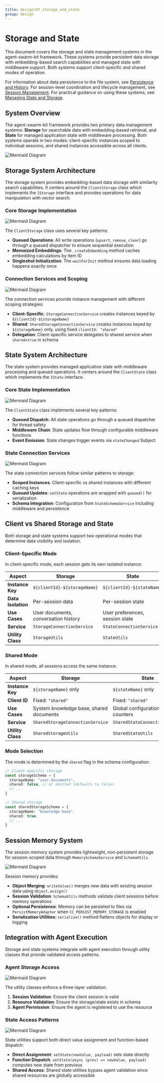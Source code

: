 ```yaml
---
title: design/07_storage_and_state
group: design
---
```


# Storage and State

This document covers the storage and state management systems in the agent-swarm-kit framework. These systems provide persistent data storage with embedding-based search capabilities and managed state with middleware support. Both systems support client-specific and shared modes of operation.

For information about data persistence to the file system, see [Persistence and History](./2_Core_Components.md). For session-level coordination and lifecycle management, see [Session Management](./2_Core_Components.md). For practical guidance on using these systems, see [Managing State and Storage](./5_Session_Management.md).

## System Overview

The agent-swarm-kit framework provides two primary data management systems: **Storage** for searchable data with embedding-based retrieval, and **State** for managed application state with middleware processing. Both systems operate in two modes: client-specific instances scoped to individual sessions, and shared instances accessible across all clients.

![Mermaid Diagram](./diagrams\7_Storage_and_State_0.svg)

## Storage System Architecture

The storage system provides embedding-based data storage with similarity search capabilities. It centers around the `ClientStorage` class which implements the `IStorage` interface and provides operations for data manipulation with vector search.

### Core Storage Implementation

![Mermaid Diagram](./diagrams\7_Storage_and_State_1.svg)

The `ClientStorage` class uses several key patterns:

- **Queued Operations**: All write operations (`upsert`, `remove`, `clear`) go through a queued dispatcher to ensure sequential execution
- **Memoized Embeddings**: The `_createEmbedding` method caches embedding calculations by item ID
- **Singleshot Initialization**: The `waitForInit` method ensures data loading happens exactly once

### Connection Services and Scoping

![Mermaid Diagram](./diagrams\7_Storage_and_State_2.svg)

The connection services provide instance management with different scoping strategies:

- **Client-Specific**: `StorageConnectionService` creates instances keyed by `${clientId}-${storageName}`
- **Shared**: `SharedStorageConnectionService` creates instances keyed by `${storageName}` only, using fixed `clientId: "shared"`
- **Delegation**: Client-specific service delegates to shared service when `shared=true` in schema

## State System Architecture

The state system provides managed application state with middleware processing and queued operations. It centers around the `ClientState` class which implements the `IState` interface.

### Core State Implementation

![Mermaid Diagram](./diagrams\7_Storage_and_State_3.svg)

The `ClientState` class implements several key patterns:

- **Queued Dispatch**: All state operations go through a queued dispatcher for thread safety
- **Middleware Chain**: State updates flow through configurable middleware functions
- **Event Emission**: State changes trigger events via `stateChanged` Subject

### State Connection Services

![Mermaid Diagram](./diagrams\7_Storage_and_State_4.svg)

The state connection services follow similar patterns to storage:

- **Scoped Instances**: Client-specific vs shared instances with different caching keys
- **Queued Updates**: `setState` operations are wrapped with `queued()` for serialization
- **Schema Integration**: Configuration from `StateSchemaService` including middleware and persistence

## Client vs Shared Storage and State

Both storage and state systems support two operational modes that determine data visibility and isolation.

### Client-Specific Mode

In client-specific mode, each session gets its own isolated instance:

| Aspect | Storage | State |
|--------|---------|-------|
| **Instance Key** | `${clientId}-${storageName}` | `${clientId}-${stateName}` |
| **Data Isolation** | Per-session data | Per-session state |
| **Use Cases** | User documents, conversation history | User preferences, session state |
| **Service** | `StorageConnectionService` | `StateConnectionService` |
| **Utility Class** | `StorageUtils` | `StateUtils` |

### Shared Mode

In shared mode, all sessions access the same instance:

| Aspect | Storage | State |
|--------|---------|-------|
| **Instance Key** | `${storageName}` only | `${stateName}` only |
| **Client ID** | Fixed: `"shared"` | Fixed: `"shared"` |
| **Use Cases** | System knowledge base, shared documents | Global configuration, shared counters |
| **Service** | `SharedStorageConnectionService` | `SharedStateConnectionService` |
| **Utility Class** | `SharedStorageUtils` | `SharedStateUtils` |

### Mode Selection

The mode is determined by the `shared` flag in the schema configuration:

```typescript
// Client-specific storage
const storageSchema = {
  storageName: "user-documents",
  shared: false, // or omitted (defaults to false)
  // ...
}

// Shared storage  
const sharedStorageSchema = {
  storageName: "knowledge-base", 
  shared: true,
  // ...
}
```

## Session Memory System

The session memory system provides lightweight, non-persistent storage for session-scoped data through `MemorySchemaService` and `SchemaUtils`.

![Mermaid Diagram](./diagrams\7_Storage_and_State_5.svg)

Session memory provides:

- **Object Merging**: `writeValue()` merges new data with existing session data using `Object.assign()`
- **Session Validation**: `SchemaUtils` methods validate client sessions before memory operations
- **Optional Persistence**: Memory can be persisted to files via `PersistMemoryAdapter` when `CC_PERSIST_MEMORY_STORAGE` is enabled
- **Serialization Utilities**: `serialize()` method flattens objects for display or logging

## Integration with Agent Execution

Storage and state systems integrate with agent execution through utility classes that provide validated access patterns.

### Agent Storage Access

![Mermaid Diagram](./diagrams\7_Storage_and_State_6.svg)

The utility classes enforce a three-layer validation:

1. **Session Validation**: Ensure the client session is valid
2. **Resource Validation**: Ensure the storage/state exists in schema
3. **Agent Permission**: Ensure the agent is registered to use the resource

### State Access Patterns

![Mermaid Diagram](./diagrams\7_Storage_and_State_7.svg)

State utilities support both direct value assignment and function-based dispatch:

- **Direct Assignment**: `setState(newValue, payload)` sets state directly
- **Function Dispatch**: `setState(async (prev) => newValue, payload)` computes new state from previous
- **Shared Access**: Shared state utilities bypass agent validation since shared resources are globally accessible
